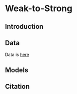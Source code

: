 # Weak-to-Strong

## Introduction

## Data
Data is [here](https://huggingface.co/datasets/hexuan21/weak-to-strong/tree/main)

## Models


## Citation
